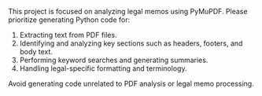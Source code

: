 <!-- Use this file to provide workspace-specific custom instructions to Copilot. For more details, visit https://code.visualstudio.com/docs/copilot/copilot-customization#_use-a-githubcopilotinstructionsmd-file -->

This project is focused on analyzing legal memos using PyMuPDF. Please prioritize generating Python code for:

1. Extracting text from PDF files.
2. Identifying and analyzing key sections such as headers, footers, and body text.
3. Performing keyword searches and generating summaries.
4. Handling legal-specific formatting and terminology.

Avoid generating code unrelated to PDF analysis or legal memo processing.